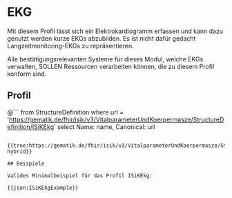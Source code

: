 # EKG
Mit diesem Profil lässt sich ein Elektrokardiogramm erfassen und kann dazu genutzt werden kurze EKGs abzubilden. Es ist nicht dafür gedacht Langzeitmonitoring-EKGs zu repräsentieren.

Alle bestätigungsrelevanten Systeme für dieses Modul, welche EKGs verwalten, SOLLEN Ressourcen verarbeiten können, die zu diesem Profil konform sind.


## Profil

@```
from StructureDefinition where url = 'https://gematik.de/fhir/isik/v3/VitalparameterUndKoerpermasze/StructureDefinition/ISiKEkg' select Name: name, Canonical: url
```

{{tree:https://gematik.de/fhir/isik/v3/VitalparameterUndKoerpermasze/StructureDefinition/ISiKEkg, hybrid}}

## Beispiele

Valides Minimalbeispiel für das Profil ISiKEkg:

{{json:ISiKEkgExample}}